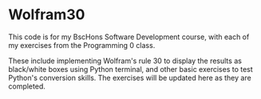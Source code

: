 # Wolfram30

This code is for my BscHons Software Development course, with each of my exercises from the Programming 0 class.

These include implementing Wolfram's rule 30 to display the results as black/white boxes using Python terminal, and other basic exercises to test Python's conversion skills.
The exercises will be updated here as they are completed.
